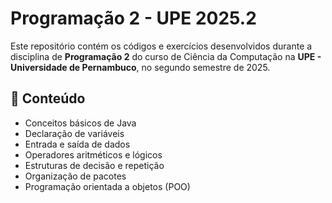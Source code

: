 # Programação 2 - UPE 2025.2

Este repositório contém os códigos e exercícios desenvolvidos durante a disciplina de **Programação 2** do curso de Ciência da Computação na **UPE - Universidade de Pernambuco**, no segundo semestre de 2025.

## 🧾 Conteúdo

- Conceitos básicos de Java
- Declaração de variáveis
- Entrada e saída de dados
- Operadores aritméticos e lógicos
- Estruturas de decisão e repetição
- Organização de pacotes
- Programação orientada a objetos (POO)
